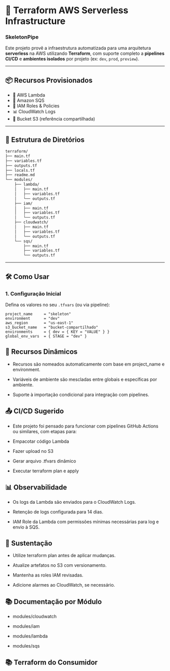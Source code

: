 # 🚀 Terraform AWS Serverless Infrastructure 
### SkeletonPipe

Este projeto provê a infraestrutura automatizada para uma arquitetura **serverless** na AWS utilizando **Terraform**, com suporte completo a **pipelines CI/CD** e **ambientes isolados** por projeto (ex: `dev`, `prod`, `preview`).

---

## 📦 Recursos Provisionados

- 🧠 AWS Lambda
- 🔁 Amazon SQS
- 🔐 IAM Roles & Policies
- 📊 CloudWatch Logs
- 📁 Bucket S3 (referência compartilhada)

---

## 📁 Estrutura de Diretórios

```bash
terraform/
├── main.tf
├── variables.tf
├── outputs.tf
├── locals.tf
├── readme.md
└── modules/
    ├── lambda/
    │   ├── main.tf
    │   ├── variables.tf
    │   └── outputs.tf
    ├── iam/
    │   ├── main.tf
    │   ├── variables.tf
    │   └── outputs.tf
    ├── cloudwatch/
    │   ├── main.tf
    │   ├── variables.tf
    │   └── outputs.tf
    └── sqs/
        ├── main.tf
        ├── variables.tf
        └── outputs.tf
```


---

## 🛠️ Como Usar

### 1. Configuração Inicial

Defina os valores no seu `.tfvars` (ou via pipeline):

```hcl
project_name     = "skeleton"
environment      = "dev"
aws_region       = "us-east-1"
s3_bucket_name   = "bucket-compartilhado"
environments     = { dev = { KEY = "VALUE" } }
global_env_vars  = { STAGE = "dev" }
```

## 🔄 Recursos Dinâmicos

- Recursos são nomeados automaticamente com base em project_name e environment.

- Variáveis de ambiente são mescladas entre globais e específicas por ambiente.

- Suporte à importação condicional para integração com pipelines.

## 📤 CI/CD Sugerido
- Este projeto foi pensado para funcionar com pipelines GitHub Actions ou similares, com etapas para:

- Empacotar código Lambda

- Fazer upload no S3

- Gerar arquivo .tfvars dinâmico

- Executar terraform plan e apply

## 📊 Observabilidade

- Os logs da Lambda são enviados para o CloudWatch Logs.

- Retenção de logs configurada para 14 dias.

- IAM Role da Lambda com permissões mínimas necessárias para log e envio à SQS.

## 👷 Sustentação

- Utilize terraform plan antes de aplicar mudanças.

- Atualize artefatos no S3 com versionamento.

- Mantenha as roles IAM revisadas.

- Adicione alarmes ao CloudWatch, se necessário.

## 📚 Documentação por Módulo

- modules/cloudwatch

- modules/iam

- modules/lambda

- modules/sqs

## 📚 Terraform do Consumidor